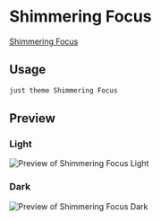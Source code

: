 # Shimmering Focus

[Shimmering Focus](https://github.com/chrisgrieser/shimmering-focus)

## Usage

```bash
just theme Shimmering Focus
```

## Preview

### Light

![Preview of Shimmering Focus Light](preview-light.png)

### Dark

![Preview of Shimmering Focus Dark](preview-dark.png)
